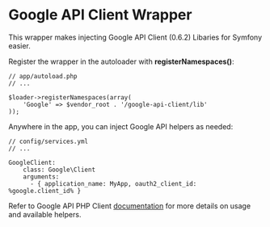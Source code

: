 # Google API Client Wrapper

This wrapper makes injecting Google API Client (0.6.2) Libaries for Symfony easier.

Register the wrapper in the autoloader with **registerNamespaces()**:

	// app/autoload.php
	// ...
	
    $loader->registerNamespaces(array(
    	'Google' => $vendor_root . '/google-api-client/lib'
	));

Anywhere in the app, you can inject Google API helpers as needed:

    // config/services.yml
    // ...
    
    GoogleClient:
        class: Google\Client
        arguments:
          - { application_name: MyApp, oauth2_client_id: %google.client_id% }
    
Refer to Google API PHP Client [documentation](https://code.google.com/p/google-api-php-client/) for more details on usage and available helpers.